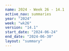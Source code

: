 ```yaml
---
name: 2024 - Week 26 - 14.1
active_nav: summaries
year: "2024"
week: "wk26"
version: "14.1"
start_date: "2024-06-24"
end_date: "2024-06-30"
layout: "summary"
---
```

